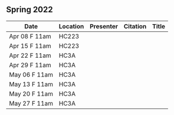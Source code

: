 ## Spring 2022

| Date         | Location |Presenter         | Citation                                 | Title                                                              |
|--------------|----------|------------------|------------------------------------------|--------------------------------------------------------------------|
|Apr 08 F 11am | HC223    |     ||
|Apr 15 F 11am | HC223    ||||
|Apr 22 F 11am | HC3A     ||||
|Apr 29 F 11am | HC3A     ||||
|May 06 F 11am | HC3A     ||||
|May 13 F 11am | HC3A     ||||
|May 20 F 11am | HC3A     ||||
|May 27 F 11am | HC3A     ||||
